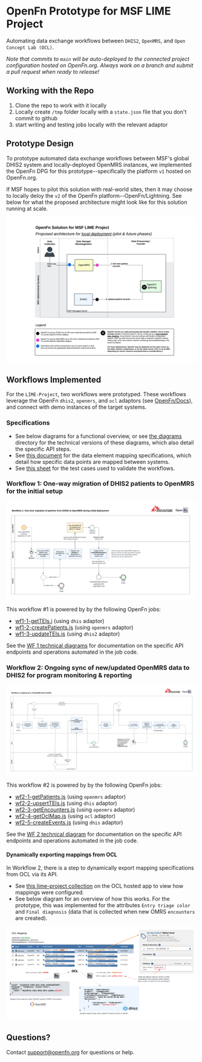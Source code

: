 # OpenFn Prototype for MSF LIME Project

Automating data exchange workflows between `DHIS2`, `OpenMRS`, and `Open Concept Lab (OCL)`. 

*Note that commits to `main` will be auto-deployed to the connected project configuration hosted on OpenFn.org. Always work on a branch and submit a pull request when ready to release!*

## Working with the Repo

1. Clone the repo to work with it locally
2. Locally create `/tmp` folder locally with a `state.json` file that you don't commit to github
3. start writing and testing jobs locally with the relevant adaptor

## Prototype Design
To prototype automated data exchange workflows between MSF's global DHIS2 system and locally-deployed OpenMRS instances, we implemented the OpenFn DPG for this prototype--specifically the platform `v1` hosted on OpenFn.org. 

If MSF hopes to pilot this solution with real-world sites, then it may choose to locally deloy the `v2` of the OpenFn platform--OpenFn/Lightning. See below for what the proposed architecture might look like for this solution running at scale. 

![solution-architecture](./diagrams/MSF-LIME%20Project%20Demo%20Solution%20Diagram.png)


## Workflows Implemented
For the `LIME-Project`, two workflows were prototyped. These workflows leverage the OpenFn `dhis2`, `openmrs`, and `ocl` adaptors (see [OpenFn/Docs](https://docs.openfn.org/adaptors)), and connect with demo instances of the target systems. 

### Specifications
- See below diagrams for a functional overview, or see [the diagrams](./diagrams) directory for the technical versions of these diagrams, which also detail the specific API steps. 
- See [this document](https://docs.google.com/spreadsheets/d/1jQyDKigzNUecK8cmxb0QonHvT_HZ6y950ReNRMVNQLo/edit#gid=426647407) for the data element mapping specifications, which detail how specific data points are mapped between systems. 
- See [this sheet](https://docs.google.com/spreadsheets/d/1PS6VFHRp3Jm-ikGdUz-ZFzz1IZgMFWfa1FHoWFsBSoU/edit) for the test cases used to validate the workflows. 

### Workflow 1: One-way migration of DHIS2 patients to OpenMRS for the initial setup
![workflow1](./diagrams/MSF-LIME%20OpenFn%20Workflow%201.png)

This workflow #1 is powered by by the following OpenFn jobs: 
- [wf1-1-getTEIs.j](./jobs/wf1-1-getTEIs.js) (using `dhis` adaptor)
- [wf1-2-createPatients.js](./jobs/wf1-2-createPatients.js) (using `openmrs` adaptor)
- [wf1-3-updateTEIs.js](./jobs/wf1-3-updateTEIs.js) (using `dhis2` adaptor)

See the [WF 1 technical diagrams](./diagrams/MSF-LIME%20OpenFn%20Workflow%201__vTECHNICAL.png) for documentation on the specific API endpoints and operations automated in the job code. 

### Workflow 2: Ongoing sync of new/updated OpenMRS data to DHIS2 for program monitoring & reporting 
![workflow2](./diagrams/MSF-LIME%20OpenFn%20Workflow%202.png)

This workflow #2 is powered by by the following OpenFn jobs: 
- [wf2-1-getPatients.js](./jobs/wf2-1-getPatients.js) (using `openmrs` adaptor)
- [wf2-2-upsertTEIs.js](./jobs/wf2-2-upsertTEIs.js) (using `dhis` adaptor)
- [wf2-3-getEncounters.js](./jobs/wf2-3-getEncounters.js) (using `openmrs` adaptor)
- [wf2-4-getOclMap.js](./jobs/wf2-4-getOclMap.js) (using `ocl` adaptor)
- [wf2-5-createEvents.js](./jobs/wf2-5-createEvents.js) (using `dhis` adaptor)

See the [WF 2 technical diagram](./diagrams/MSF-LIME%20OpenFn%20Workflow%202__vTECHNICAL.png) for documentation on the specific API endpoints and operations automated in the job code. 


#### Dynamically exporting mappings from OCL 
In Workflow 2, there is a step to dynamically export mapping specifications from OCL via its API. 
- See [this lime-project collection](https://app.openconceptlab.org/#/orgs/MSFOCG/collections/lime-demo/HEAD/expansions/autoexpand-HEAD/mappings/) on the OCL hosted app to view how mappings were configured. 
- See below diagram for an overview of how this works. For the prototype, this was implemented for the attributes `Entry triage color` and `Final diagnosis` (data that is collected when new OMRS `encounters` are created). 

!['ocl_mapping](./diagrams/MSF-LIME_ocl_mapping_V2.png)

## Questions? 
Contact support@openfn.org for questions or help. 
